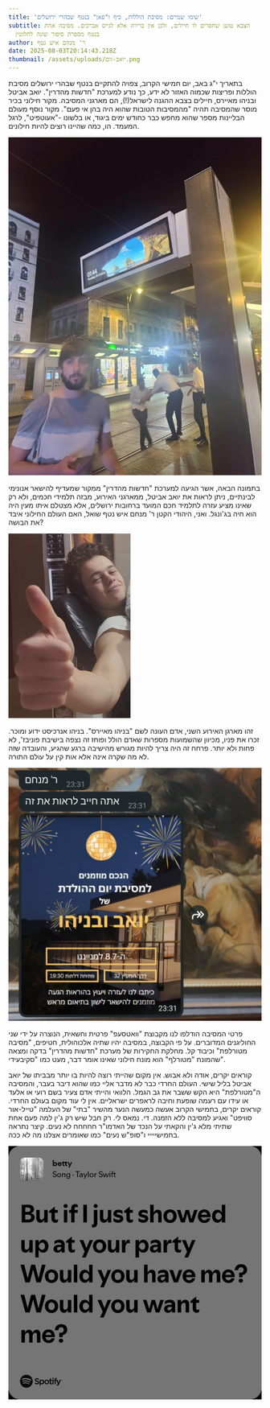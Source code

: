 ```yaml
---
title: 'שומו שמיים: מסיבת הוללות, כיף ו"פאן" בנטף שבהרי ירושלים'
subtitle: הצבא טוען שחסרים לו חיילים, ולכן אין ברירה אלא לגייס אברכים. מסיבה אחת
  בנטף מספרת סיפור שונה לחלוטין
author: ר' מנחם איש נטף
date: 2025-08-03T20:14:43.218Z
thumbnail: /assets/uploads/יואב-זום.png
---
```

ב﻿תאריך י"ג באב, יום חמישי הקרוב, צפויה להתקיים בנטף שבהרי ירושלים מסיבת הוללות ופריצות שכמוה האזור לא ידע, כך נודע למערכת "חדשות מהדרין". יואב אביטל ובניהו מאיירס, חיילים בצבא ההגנה לישראל(!), הם מארגני המסיבה. מקור חילוני בכיר מוסר שהמסיבה תהיה "מהמסיבות הטובות שהוא היה בהן אי פעם". מקור נוסף מעולם הבליינות מספר שהוא מחפש כבר כחודש ימים ביגוד, או בלשונו -"אעוטפיט",  לרגל המעמד. הו, כמה שהיינו רוצים להיות חילונים. 

![](/assets/uploads/יואב-חרדים.jpg)

ב﻿תמונה הבאה, אשר הגיעה למערכת "חדשות מהדרין" ממקור שמעדיף להישאר אנונימי לבינתיים, ניתן לראות את יואב אביטל, ממארגני האירוע, מבזה תלמידי חכמים, ולא רק שאינו מציע עזרה לתלמיד חכם המועד ברחובות ירושלים, אלא מצטלם איתו מעין היה הוא חיה בג'ונגל. ואני, היהודי הקטן ר' מנחם איש נטף שואל, האם העולם החילוני איבד את הבושה?

![](/assets/uploads/בניהו-לייק.png)

ז﻿הו מארגן האירוע השני, אדם העונה לשם "בניהו מאיירס". בניהו אנרכיסט ידוע ומוכר. זכרו את פניו, מכיוון שהשמועות מספרות שאדם הולל ופוחז זה נצפה בישיבת פוניבז', לא פחות ולא יותר. פרחח זה היה צריך להיות מגורש מהישיבה ברגע שהגיע, והעובדה שזה לא מה שקרה אינה אלא אות קין על עולם התורה.

![](/assets/uploads/screenshot_20250803-233221.png)

פרטי המסיבה הודלפו לנו מקבוצת "וואטסעפ" פרטית וחשאית, הנוצרה על ידי שני החוליגנים המדוברים. על פי הקבוצה, במסיבה יהיו שתיה אלכוהולית, חטיפים, "מסיבה מטורלפת" וכיבוד קל. מחלקת החקירות של מערכת "חדשות מהדרין" בדקה ומצאה שהמונח "מטורלף" הוא מונח חילוני שאינו אומר דבר, מעט כמו "סקיבעידי". 

ק﻿וראים יקרים, אודה ולא אבוש. אין מקום שהייתי רוצה להיות בו יותר מבביתו של יואב אביטל בליל שישי. העולם החרדי כבר לא מדבר אליי כמו שהוא דיבר בעבר, והמסיבה ה"מטורלפת" היא הקש ששבר את גב הגמל. הלוואי והייתי אדם צעיר בשם רועי או אלעד או עידו עם רעמה שופעת וחיבה לראפרים ישראליים. אין לי עוד מקום בעולם החרדי. קוראים יקרים, בחמישי הקרוב אעשה כמעשה הנער מהשיר "בתי" של העלמה "טייל-אור סוויפט" ואגיע למסיבה ללא הזמנה. די. נמאס לי. רק חבל שיש רק ג'ין למה פעם אחת שתיתי מלא ג'ין והקאתי על הנכד של האדמו"ר חחחחח לא נעים. קיצר נתראה בחמישייייי ו"סופ"ש נעים" כמו שאומרים אצלנו מה לא ככה. 

![](/assets/uploads/unnamyged.jpg)